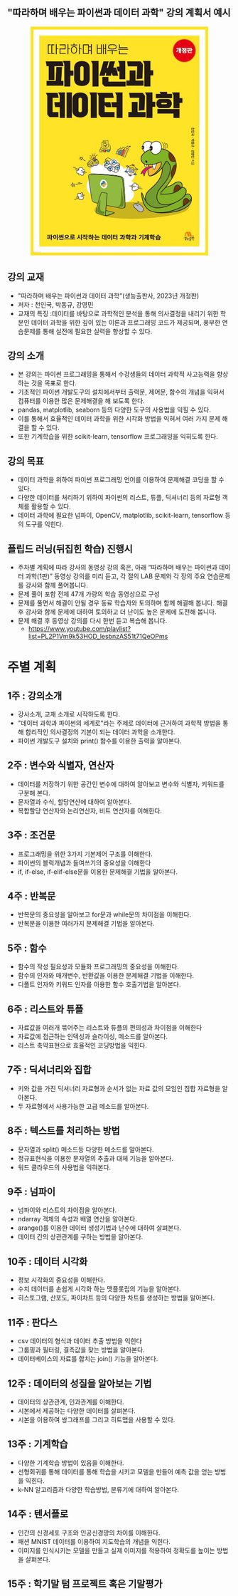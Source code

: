 ## "따라하며 배우는 파이썬과 데이터 과학" 강의 계획서 예시
<p align="center">
  <img src="https://github.com/dongupak/DataSciPy/raw/main/image/Py_Data_Sci_book.jpeg" width=400px>
</p>

## 강의 교재 
- "따라하며 배우는 파이썬과 데이터 과학"(생능출판사, 2023년 개정판)
- 저자 : 천인국, 박동규, 강영민
- 교재의 특징 :데이터를 바탕으로 과학적인 분석을 통해 의사결정을 내리기 위한 학문인 데이터 과학을 위한 깊이 있는 이론과 프로그래밍 코드가 제공되며, 풍부한 연습문제를 통해 실전에 필요한 실력을 향상할 수 있다.

## 강의 소개
- 본 강의는 파이썬 프로그래밍을 통해서 수강생들의 데이터 과학적 사고능력을 향상하는 것을 목표로 한다.
- 기초적인 파이썬 개발도구의 설치에서부터 출력문, 제어문, 함수의 개념을 익혀서 컴퓨터를 이용한 많은 문제해결을 해 보도록 한다.
- pandas, matplotlib, seaborn 등의 다양한 도구의 사용법을 익힐 수 있다.
- 이를 통해서 효율적인 데이터 과학을 위한 시각화 방법을 익혀서 여러 가지 문제 해결을 할 수 있다.
- 또한 기계학습을 위한 scikit-learn, tensorflow 프로그래밍을 익히도록 한다.

## 강의 목표
- 데이터 과학을 위하여 파이썬 프로그래밍 언어를 이용하여 문제해결 코딩을 할 수 있다.
- 다양한 데이터를 처리하기 위하여 파이썬의 리스트, 튜플, 딕셔너리 등의 자료형 객체를 활용할 수 있다.
- 데이터 과학에 필요한 넘파이, OpenCV, matplotlib, scikit-learn, tensorflow 등의 도구를 익힌다.

## 플립드 러닝(뒤집힌 학습) 진행시
- 주차별 계획에 따라 강사의 동영상 강의 혹은, 아래 “따라하며 배우는 파이썬과 데이터 과학(1판)” 동영상 강의를 미리 듣고,  각 절의 LAB 문제와 각 장의 주요 연습문제를 강사와 함께 풀어봅니다.
- 문제 풀이 포함 전체 47개 가량의 학습 동영상으로 구성
- 문제를 풀면서 해결이 안될 경우 동료 학습자와 토의하며 함께 해결해 봅니다. 해결 후 강사와 함께 문제에 대하여 토의하고 더 난이도 높은 문제에 도전해 봅니다.
- 문제 해결 후 동영상 강의를 다시 한번 듣고 복습해 봅니다.
   - https://www.youtube.com/playlist?list=PL2P1Vm9k53HOD_lesbnzAS51t71QeOPms

# 주별 계획
## 1주 : 강의소개
- 강사소개, 교재 소개로 시작하도록 한다.
- "데이터 과학과 파이썬의 세계로"라는 주제로 데이터에 근거하여 과학적 방법을 통해 합리적인 의사결정의 기본이 되는 데이터 과학을 소개한다.
- 파이썬 개발도구 설치와 print() 함수를 이용한 출력을 알아본다.

## 2주 : 변수와 식별자, 연산자
- 데이터를 저장하기 위한 공간인 변수에 대하여 알아보고 변수와 식별자, 키워드를 구분해 본다.
- 문자열과 수식, 할당연산에 대하여 알아본다.
- 복합할당 연산자와 논리연산자, 비트 연산자를 이해한다.

## 3주 : 조건문
- 프로그래밍을 위한 3가지 기본제어 구조를 이해한다.
- 파이썬의 블럭개념과 들여쓰기의 중요성을 이해한다
- if, if-else, if-elif-else문을 이용한 문제해결 기법을 알아본다.

## 4주 : 반복문
- 반복문의 중요성을 알아보고 for문과 while문의 차이점을 이해한다.
- 반복문을 이용한 여러가지 문제해결 기법을 알아본다.

## 5주 : 함수
- 함수의 작성 필요성과 모듈화 프로그래밍의 중요성을 이해한다.
- 함수의 인자와 매개변수, 반환값을 이용한 문제해결 기법을 이해한다.
- 디폴트 인자와 키워드 인자를 이용한 함수 호출기법을 알아본다.

## 6주 : 리스트와 튜플
- 자료값을 여러개 묶어주는 리스트와 튜플의 편의성과 차이점을 이해한다
- 자료값에 접근하는 인덱싱과 슬라이싱, 메소드를 알아본다.
- 리스트 축약표현으로 효율적인 코딩방법을 익힌다.

## 7주 : 딕셔너리와 집합
- 키와 값을 가진 딕셔너리 자료형과 순서가 없는 자료 값의 모임인 집합
자료형을 알아본다.
- 두 자료형에서 사용가능한 고급 메소드를 알아본다.

## 8주 : 텍스트를 처리하는 방법
- 문자열과 split() 메소드등 다양한 메소드를 알아본다.
- 정규표현식을 이용한 문자열의 추출과 대체 기능을 알아본다.
- 워드 클라우드의 사용법을 익혀본다.

## 9주 : 넘파이
- 넘파이와 리스트의 차이점을 알아본다.
- ndarray 객체의 속성과 배열 연산을 알아본다.
- arange()를 이용한 데이터 생성기법과 난수에 대하여 살펴본다.
- 데이터 간의 상관관계를 구하는 방법을 알아본다.

## 10주 : 데이터 시각화
- 정보 시각화의 중요성을 이해한다.
- 수치 데이터를 손쉽게 시각화 하는 맷플롯립의 기능을 알아본다.
- 히스토그램, 산포도, 파이차트 등의 다양한 차트를 생성하는 방법을 알아본다.

## 11주 : 판다스
- csv 데이터의 형식과 데이터 추출 방법을 익힌다
- 그룹핑과 필터링, 결측값을 찾는 방법을 알아본다.
- 데이터베이스의 자료를 합치는 join() 기능을 알아본다.

## 12주 : 데이터의 성질을 알아보는 기법
- 데이터의 상관관계, 인과관계를 이해한다.
- 시본에서 제공하는 다양한 데이터를 살펴본다.
- 시본을 이용하여 쌍그래프를 그리고 히트맵을 사용할 수 있다.

## 13주 : 기계학습
- 다양한 기계학습 방법이 있음을 이해한다.
- 선형회귀를 통해 데이터를 통해 학습을 시키고 모델을 만들어 예측 값을 얻는 방법을 익힌다.
- k-NN 알고리즘과 다양한 학습방법, 분류기에 대하여 알아본다.

## 14주 : 텐서플로 
- 인간의 신경세포 구조와 인공신경망의 차이를 이해한다.
- 패션 MNIST 데이터를 이용하여 지도학습의 개념을 익힌다.
- 이미지를 인식시키는 모델을 만들고 실제 이미지를 적용하여 정확도를 높이는 방법을 살펴본다.

## 15주 : 학기말 텀 프로젝트 혹은 기말평가
